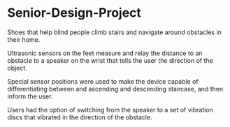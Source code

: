 # Senior-Design-Project
Shoes that help blind people climb stairs and navigate around obstacles in their home.

Ultrasonic sensors on the feet measure and relay the distance to an obstacle to a speaker on the wrist that
  tells the user the direction of the object.
 
Special sensor positions were used to make the device capable of differentiating between and ascending and 
  descending staircase, and then inform the user.
  
Users had the option of switching from the speaker to a set of vibration discs that vibrated in the direction of the obstacle.
